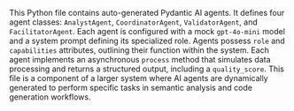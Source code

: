 This Python file contains auto-generated Pydantic AI agents.
It defines four agent classes: `AnalystAgent`, `CoordinatorAgent`, `ValidatorAgent`, and `FacilitatorAgent`.
Each agent is configured with a mock `gpt-4o-mini` model and a system prompt defining its specialized role.
Agents possess `role` and `capabilities` attributes, outlining their function within the system.
Each agent implements an asynchronous `process` method that simulates data processing and returns a structured output, including a `quality_score`.
This file is a component of a larger system where AI agents are dynamically generated to perform specific tasks in semantic analysis and code generation workflows.